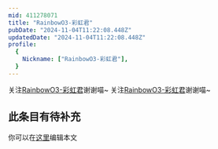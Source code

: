 ```yaml
---
mid: 411278071
title: "RainbowO3-彩虹君"
pubDate: "2024-11-04T11:22:08.448Z"
updatedDate: "2024-11-04T11:22:08.448Z"
profile:
  {
    Nickname: ["RainbowO3-彩虹君"],
  }
---
```


关注[RainbowO3-彩虹君](https://space.bilibili.com/411278071)谢谢喵~ 关注[RainbowO3-彩虹君](https://space.bilibili.com/411278071)谢谢喵~

## 此条目有待补充
你可以在[这里](https://github.com/Yuhanawa/VTuber.ICU-Content/edit/master/v/RainbowO3-彩虹君/index.md)编辑本文
